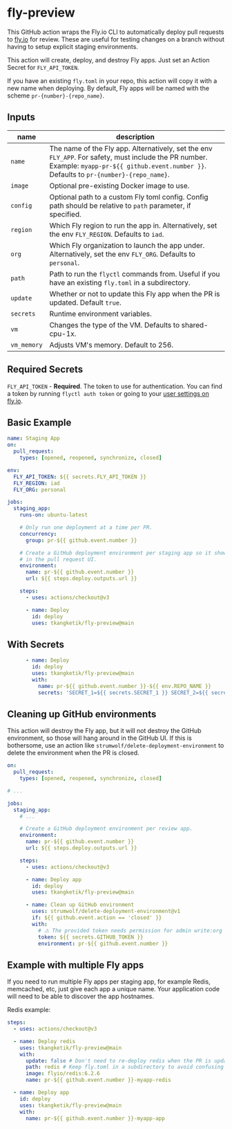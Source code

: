 # fly-preview

This GitHub action wraps the Fly.io CLI to automatically deploy pull requests to [fly.io](http://fly.io) for review. These are useful for testing changes on a branch without having to setup explicit staging environments.

This action will create, deploy, and destroy Fly apps. Just set an Action Secret for `FLY_API_TOKEN`.

If you have an existing `fly.toml` in your repo, this action will copy it with a new name when deploying. By default, Fly apps will be named with the scheme `pr-{number}-{repo_name}`.

## Inputs

| name        | description                                                                                                                                                                                   |
| ----------- | --------------------------------------------------------------------------------------------------------------------------------------------------------------------------------------------- |
| `name`      | The name of the Fly app. Alternatively, set the env `FLY_APP`. For safety, must include the PR number. Example: `myapp-pr-${{ github.event.number }}`. Defaults to `pr-{number}-{repo_name}`. |
| `image`     | Optional pre-existing Docker image to use.                                                                                                                                                     |
| `config`    | Optional path to a custom Fly toml config. Config path should be relative to `path` parameter, if specified.                                                                                  |
| `region`    | Which Fly region to run the app in. Alternatively, set the env `FLY_REGION`. Defaults to `iad`.                                                                                               |
| `org`       | Which Fly organization to launch the app under. Alternatively, set the env `FLY_ORG`. Defaults to `personal`.                                                                                 |
| `path`      | Path to run the `flyctl` commands from. Useful if you have an existing `fly.toml` in a subdirectory.                                                                                          |
| `update`    | Whether or not to update this Fly app when the PR is updated. Default `true`.                                                                                                                 |
| `secrets`   | Runtime environment variables.                                                                                                                                                                |
| `vm`        | Changes the type of the VM. Defaults to shared-cpu-1x.                                                                                                                                        |
| `vm_memory` | Adjusts VM's memory. Default to 256.                                                                                                                                                          |

## Required Secrets

`FLY_API_TOKEN` - **Required**. The token to use for authentication. You can find a token by running `flyctl auth token` or going to your [user settings on fly.io](https://fly.io/user/personal_access_tokens).

## Basic Example

```yaml
name: Staging App
on:
  pull_request:
    types: [opened, reopened, synchronize, closed]

env:
  FLY_API_TOKEN: ${{ secrets.FLY_API_TOKEN }}
  FLY_REGION: iad
  FLY_ORG: personal

jobs:
  staging_app:
    runs-on: ubuntu-latest

    # Only run one deployment at a time per PR.
    concurrency:
      group: pr-${{ github.event.number }}

    # Create a GitHub deployment environment per staging app so it shows up
    # in the pull request UI.
    environment:
      name: pr-${{ github.event.number }}
      url: ${{ steps.deploy.outputs.url }}

    steps:
      - uses: actions/checkout@v3

      - name: Deploy
        id: deploy
        uses: tkangketik/fly-preview@main
```

## With Secrets

```YAML
      - name: Deploy
        id: deploy
        uses: tkangketik/fly-preview@main
        with:
          name: pr-${{ github.event.number }}-${{ env.REPO_NAME }}
          secrets: 'SECRET_1=${{ secrets.SECRET_1 }} SECRET_2=${{ secrets.SECRET_2 }}'
```

## Cleaning up GitHub environments

This action will destroy the Fly app, but it will not destroy the GitHub environment, so those will hang around in the GitHub UI. If this is bothersome, use an action like `strumwolf/delete-deployment-environment` to delete the environment when the PR is closed.

```yaml
on:
  pull_request:
    types: [opened, reopened, synchronize, closed]

# ...

jobs:
  staging_app:
    # ...

    # Create a GitHub deployment environment per review app.
    environment:
      name: pr-${{ github.event.number }}
      url: ${{ steps.deploy.outputs.url }}

    steps:
      - uses: actions/checkout@v3

      - name: Deploy app
        id: deploy
        uses: tkangketik/fly-preview@main

      - name: Clean up GitHub environment
        uses: strumwolf/delete-deployment-environment@v1
        if: ${{ github.event.action == 'closed' }}
        with:
          # ⚠️ The provided token needs permission for admin write:org
          token: ${{ secrets.GITHUB_TOKEN }}
          environment: pr-${{ github.event.number }}
```

## Example with multiple Fly apps

If you need to run multiple Fly apps per staging app, for example Redis, memcached, etc, just give each app a unique name. Your application code will need to be able to discover the app hostnames.

Redis example:

```yaml
steps:
  - uses: actions/checkout@v3

  - name: Deploy redis
    uses: tkangketik/fly-preview@main
    with:
      update: false # Don't need to re-deploy redis when the PR is updated
      path: redis # Keep fly.toml in a subdirectory to avoid confusing flyctl
      image: flyio/redis:6.2.6
      name: pr-${{ github.event.number }}-myapp-redis

  - name: Deploy app
    id: deploy
    uses: tkangketik/fly-preview@main
    with:
      name: pr-${{ github.event.number }}-myapp-app
```
